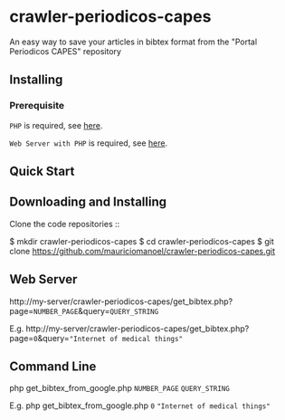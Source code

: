 # crawler-periodicos-capes

An easy way to save your articles in bibtex format from the "Portal Periodicos CAPES" repository

## Installing

### Prerequisite

`PHP` is required, see [here](http://php.net/downloads.php).

`Web Server with PHP` is required, see [here](https://www.apachefriends.org/download.html).

## Quick Start

## Downloading and Installing

Clone the code repositories
::

 $ mkdir crawler-periodicos-capes
 $ cd crawler-periodicos-capes
 $ git clone https://github.com/mauriciomanoel/crawler-periodicos-capes.git


## Web Server

http://my-server/crawler-periodicos-capes/get_bibtex.php?page=`NUMBER_PAGE`&query=`QUERY_STRING`

E.g. http://my-server/crawler-periodicos-capes/get_bibtex.php?page=`0`&query=`"Internet of medical things"`

## Command Line
php get_bibtex_from_google.php `NUMBER_PAGE` `QUERY_STRING`

E.g. php get_bibtex_from_google.php `0` `"Internet of medical things"`

